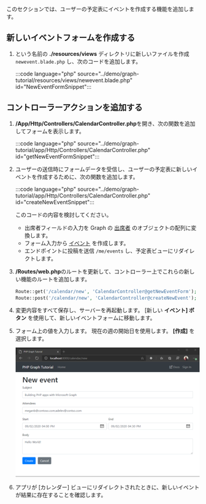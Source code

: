 <!-- markdownlint-disable MD002 MD041 -->

このセクションでは、ユーザーの予定表にイベントを作成する機能を追加します。

## <a name="create-new-event-form"></a>新しいイベントフォームを作成する

1. という名前の **./resources/views** ディレクトリに新しいファイルを作成 `newevent.blade.php` し、次のコードを追加します。

    :::code language="php" source="../demo/graph-tutorial/resources/views/newevent.blade.php" id="NewEventFormSnippet":::

## <a name="add-controller-actions"></a>コントローラーアクションを追加する

1. **/App/Http/Controllers/CalendarController.php**を開き、次の関数を追加してフォームを表示します。

    :::code language="php" source="../demo/graph-tutorial/app/Http/Controllers/CalendarController.php" id="getNewEventFormSnippet":::

1. ユーザーの送信時にフォームデータを受信し、ユーザーの予定表に新しいイベントを作成するために、次の関数を追加します。

    :::code language="php" source="../demo/graph-tutorial/app/Http/Controllers/CalendarController.php" id="createNewEventSnippet":::

    このコードの内容を検討してください。

    - 出席者フィールドの入力を Graph の [出席者](https://docs.microsoft.com/graph/api/resources/attendee?view=graph-rest-1.0) のオブジェクトの配列に変換します。
    - フォーム入力から [イベント](https://docs.microsoft.com/graph/api/resources/event?view=graph-rest-1.0) を作成します。
    - エンドポイントに投稿を送信 `/me/events` し、予定表ビューにリダイレクトします。

1. **/Routes/web.php**のルートを更新して、コントローラー上でこれらの新しい機能のルートを追加します。

    ```php
    Route::get('/calendar/new', 'CalendarController@getNewEventForm');
    Route::post('/calendar/new', 'CalendarController@createNewEvent');
    ```

1. 変更内容をすべて保存し、サーバーを再起動します。 [新しい **イベント] ボタン** を使用して、新しいイベントフォームに移動します。

1. フォーム上の値を入力します。 現在の週の開始日を使用します。 **[作成]** を選択します。

    ![新しいイベントフォームのスクリーンショット](images/create-event-01.png)

1. アプリが [カレンダー] ビューにリダイレクトされたときに、新しいイベントが結果に存在することを確認します。
